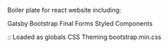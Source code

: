 Boiler plate for react website including:

Gatsby
Bootstrap
Final Forms
Styled Components

:: Loaded as globals
CSS Theming
bootstrap.min.css

